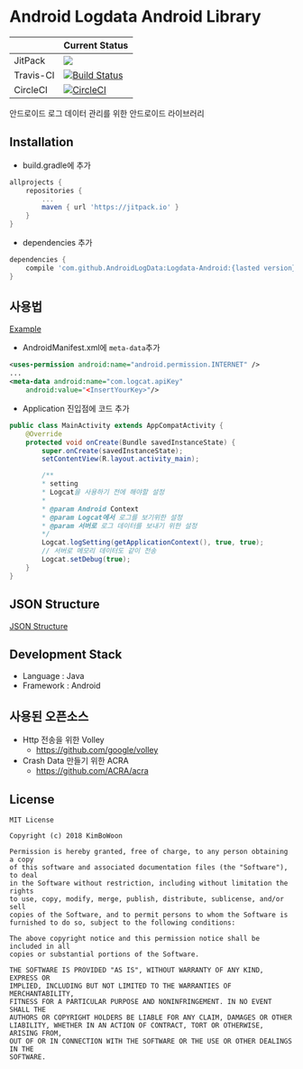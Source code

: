 # Android Logdata Android Library
|  | Current Status |
|--------|--------|
| JitPack | [![](https://jitpack.io/v/AndroidLogData/Logdata-Android.svg)](https://jitpack.io/#AndroidLogData/Logdata-Android) |
| Travis-CI | [![Build Status](https://travis-ci.org/AndroidLogData/Logdata-Android.svg?branch=develop)](https://travis-ci.org/AndroidLogData/Logdata-Android) |
| CircleCI | [![CircleCI](https://circleci.com/gh/AndroidLogData/Logdata-Android.svg?style=svg)](https://circleci.com/gh/AndroidLogData/Logdata-Android) |

안드로이드 로그 데이터 관리를 위한 안드로이드 라이브러리

## Installation
* build.gradle에 추가
```gradle
allprojects {
    repositories {
        ...
        maven { url 'https://jitpack.io' }
    }
}
```

* dependencies 추가
```gradle
dependencies {
    compile 'com.github.AndroidLogData:Logdata-Android:{lasted version}'
}
```

## 사용법
[Example](https://github.com/AndroidLogData/Logdata-Android/tree/develop/example)
* AndroidManifest.xml에 ```meta-data```추가
```xml
<uses-permission android:name="android.permission.INTERNET" />
...
<meta-data android:name="com.logcat.apiKey"
	android:value="<InsertYourKey>"/>
```
* Application 진입점에 코드 추가
```java
public class MainActivity extends AppCompatActivity {
    @Override
    protected void onCreate(Bundle savedInstanceState) {
        super.onCreate(savedInstanceState);
        setContentView(R.layout.activity_main);

        /**
        * setting
        * Logcat을 사용하기 전에 해야할 설정
        *
        * @param Android Context
        * @param Logcat에서 로그를 보기위한 설정
        * @param 서버로 로그 데이터를 보내기 위한 설정
        */
        Logcat.logSetting(getApplicationContext(), true, true);
        // 서버로 메모리 데이터도 같이 전송
        Logcat.setDebug(true);
    }
}
```

## JSON Structure
[JSON Structure](https://github.com/AndroidLogData/Logdata-Server-Spring/wiki/JSON-Data)

## Development Stack
* Language : Java
* Framework : Android

## 사용된 오픈소스
* Http 전송을 위한 Volley
	* https://github.com/google/volley
* Crash Data 만들기 위한 ACRA
	* https://github.com/ACRA/acra

## License
```
MIT License

Copyright (c) 2018 KimBoWoon

Permission is hereby granted, free of charge, to any person obtaining a copy
of this software and associated documentation files (the "Software"), to deal
in the Software without restriction, including without limitation the rights
to use, copy, modify, merge, publish, distribute, sublicense, and/or sell
copies of the Software, and to permit persons to whom the Software is
furnished to do so, subject to the following conditions:

The above copyright notice and this permission notice shall be included in all
copies or substantial portions of the Software.

THE SOFTWARE IS PROVIDED "AS IS", WITHOUT WARRANTY OF ANY KIND, EXPRESS OR
IMPLIED, INCLUDING BUT NOT LIMITED TO THE WARRANTIES OF MERCHANTABILITY,
FITNESS FOR A PARTICULAR PURPOSE AND NONINFRINGEMENT. IN NO EVENT SHALL THE
AUTHORS OR COPYRIGHT HOLDERS BE LIABLE FOR ANY CLAIM, DAMAGES OR OTHER
LIABILITY, WHETHER IN AN ACTION OF CONTRACT, TORT OR OTHERWISE, ARISING FROM,
OUT OF OR IN CONNECTION WITH THE SOFTWARE OR THE USE OR OTHER DEALINGS IN THE
SOFTWARE.
```

